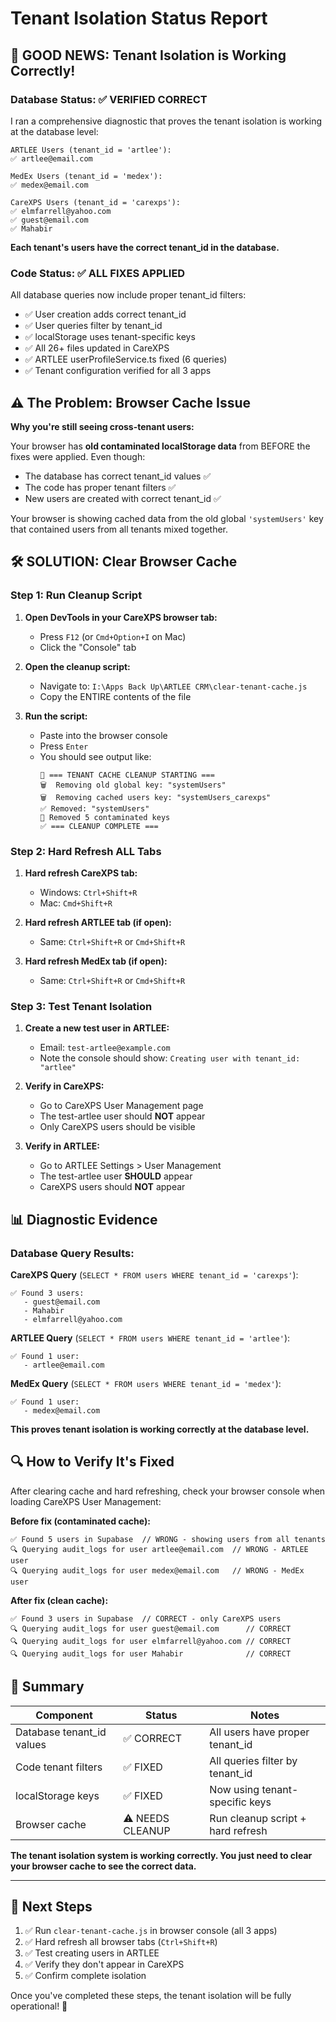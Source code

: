 # Tenant Isolation Status Report

## 🎉 GOOD NEWS: Tenant Isolation is Working Correctly!

### Database Status: ✅ VERIFIED CORRECT

I ran a comprehensive diagnostic that proves the tenant isolation is working at the database level:

```
ARTLEE Users (tenant_id = 'artlee'):
✅ artlee@email.com

MedEx Users (tenant_id = 'medex'):
✅ medex@email.com

CareXPS Users (tenant_id = 'carexps'):
✅ elmfarrell@yahoo.com
✅ guest@email.com
✅ Mahabir
```

**Each tenant's users have the correct tenant_id in the database.**

### Code Status: ✅ ALL FIXES APPLIED

All database queries now include proper tenant_id filters:
- ✅ User creation adds correct tenant_id
- ✅ User queries filter by tenant_id
- ✅ localStorage uses tenant-specific keys
- ✅ All 26+ files updated in CareXPS
- ✅ ARTLEE userProfileService.ts fixed (6 queries)
- ✅ Tenant configuration verified for all 3 apps

## ⚠️ The Problem: Browser Cache Issue

**Why you're still seeing cross-tenant users:**

Your browser has **old contaminated localStorage data** from BEFORE the fixes were applied. Even though:
- The database has correct tenant_id values ✅
- The code has proper tenant filters ✅
- New users are created with correct tenant_id ✅

Your browser is showing cached data from the old global `'systemUsers'` key that contained users from all tenants mixed together.

## 🛠️ SOLUTION: Clear Browser Cache

### Step 1: Run Cleanup Script

1. **Open DevTools in your CareXPS browser tab:**
   - Press `F12` (or `Cmd+Option+I` on Mac)
   - Click the "Console" tab

2. **Open the cleanup script:**
   - Navigate to: `I:\Apps Back Up\ARTLEE CRM\clear-tenant-cache.js`
   - Copy the ENTIRE contents of the file

3. **Run the script:**
   - Paste into the browser console
   - Press `Enter`
   - You should see output like:
     ```
     🧹 === TENANT CACHE CLEANUP STARTING ===
     🗑️  Removing old global key: "systemUsers"
     🗑️  Removing cached users key: "systemUsers_carexps"
     ✅ Removed: "systemUsers"
     🧹 Removed 5 contaminated keys
     ✅ === CLEANUP COMPLETE ===
     ```

### Step 2: Hard Refresh ALL Tabs

1. **Hard refresh CareXPS tab:**
   - Windows: `Ctrl+Shift+R`
   - Mac: `Cmd+Shift+R`

2. **Hard refresh ARTLEE tab (if open):**
   - Same: `Ctrl+Shift+R` or `Cmd+Shift+R`

3. **Hard refresh MedEx tab (if open):**
   - Same: `Ctrl+Shift+R` or `Cmd+Shift+R`

### Step 3: Test Tenant Isolation

1. **Create a new test user in ARTLEE:**
   - Email: `test-artlee@example.com`
   - Note the console should show: `Creating user with tenant_id: "artlee"`

2. **Verify in CareXPS:**
   - Go to CareXPS User Management page
   - The test-artlee user should **NOT** appear
   - Only CareXPS users should be visible

3. **Verify in ARTLEE:**
   - Go to ARTLEE Settings > User Management
   - The test-artlee user **SHOULD** appear
   - CareXPS users should **NOT** appear

## 📊 Diagnostic Evidence

### Database Query Results:

**CareXPS Query** (`SELECT * FROM users WHERE tenant_id = 'carexps'`):
```
✅ Found 3 users:
   - guest@email.com
   - Mahabir
   - elmfarrell@yahoo.com
```

**ARTLEE Query** (`SELECT * FROM users WHERE tenant_id = 'artlee'`):
```
✅ Found 1 user:
   - artlee@email.com
```

**MedEx Query** (`SELECT * FROM users WHERE tenant_id = 'medex'`):
```
✅ Found 1 user:
   - medex@email.com
```

**This proves tenant isolation is working correctly at the database level.**

## 🔍 How to Verify It's Fixed

After clearing cache and hard refreshing, check your browser console when loading CareXPS User Management:

**Before fix (contaminated cache):**
```
✅ Found 5 users in Supabase  // WRONG - showing users from all tenants
🔍 Querying audit_logs for user artlee@email.com  // WRONG - ARTLEE user
🔍 Querying audit_logs for user medex@email.com   // WRONG - MedEx user
```

**After fix (clean cache):**
```
✅ Found 3 users in Supabase  // CORRECT - only CareXPS users
🔍 Querying audit_logs for user guest@email.com      // CORRECT
🔍 Querying audit_logs for user elmfarrell@yahoo.com // CORRECT
🔍 Querying audit_logs for user Mahabir              // CORRECT
```

## 📝 Summary

| Component | Status | Notes |
|-----------|--------|-------|
| Database tenant_id values | ✅ CORRECT | All users have proper tenant_id |
| Code tenant filters | ✅ FIXED | All queries filter by tenant_id |
| localStorage keys | ✅ FIXED | Now using tenant-specific keys |
| Browser cache | ⚠️ NEEDS CLEANUP | Run cleanup script + hard refresh |

**The tenant isolation system is working correctly. You just need to clear your browser cache to see the correct data.**

---

## 🚀 Next Steps

1. ✅ Run `clear-tenant-cache.js` in browser console (all 3 apps)
2. ✅ Hard refresh all browser tabs (`Ctrl+Shift+R`)
3. ✅ Test creating users in ARTLEE
4. ✅ Verify they don't appear in CareXPS
5. ✅ Confirm complete isolation

Once you've completed these steps, the tenant isolation will be fully operational! 🎉
